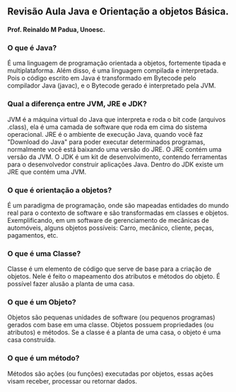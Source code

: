 
## Revisão Aula Java e Orientação a objetos Básica.
#### Prof. Reinaldo M Padua, Unoesc.

### O que é Java?
É uma linguagem de programação orientada a objetos, fortemente tipada e multiplataforma. Além disso, é uma linguagem compilada e interpretada. Pois o código escrito
em Java é transformado em Bytecode  pelo compilador Java (javac), e o Bytecode  gerado é interpretado pela JVM.

### Qual a diferença entre JVM, JRE  e JDK?
JVM é a máquina virtual do Java que interpreta e roda o bit code (arquivos .class), ela é uma camada de software que roda em cima do sistema operacional.
JRE é o ambiente de execução Java, quando você faz "Download do Java" para poder executar determinados programas, normalmente você está baixando uma versão do JRE. O JRE
contém uma versão da JVM.
O JDK é um kit de desenvolvimento, contendo ferramentas para o desenvolvedor construir aplicações Java. Dentro do JDK existe um JRE que contém uma JVM.

### O que é orientação a objetos?
É um paradigma de programação, onde são mapeadas entidades do mundo real para o contexto de software e são transformadas em classes e objetos. Exemplificando, em um software de gerenciamento de mecânicas de automóveis, alguns objetos possíveis: Carro, mecânico, cliente, peças, pagamentos, etc.


### O que é uma Classe?
Classe é um elemento de código que serve de base para a criação de objetos. Nele é feito o mapeamento dos atributos e métodos do objeto. É possível fazer alusão a planta de uma casa.

### O que é um Objeto?
Objetos são pequenas unidades de software (ou pequenos programas) gerados com base em uma classe. Objetos possuem propriedades (ou atributos) e métodos. Se a classe é a planta de uma casa, o objeto é uma casa construída.

### O que é um método?

 Métodos são ações (ou funções) executadas por objetos, essas ações visam receber, processar ou retornar dados.

